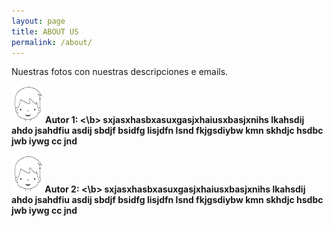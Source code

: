 ```yaml
---
layout: page
title: ABOUT US
permalink: /about/
---
```


Nuestras fotos con nuestras descripciones e emails.

<img src="7983-cara-de-nino.jpg" alt="Autor 1" width="50" height="60">   <b> Autor 1: <\b> sxjasxhasbxasuxgasjxhaiusxbasjxnihs lkahsdij ahdo jsahdfiu asdij sbdjf bsidfg lisjdfn lsnd fkjgsdiybw kmn skhdjc hsdbc jwb iywg cc jnd


<img src="7983-cara-de-nino.jpg" alt="Autor 2" width="50" height="60">   <b> Autor 2: <\b> sxjasxhasbxasuxgasjxhaiusxbasjxnihs lkahsdij ahdo jsahdfiu asdij sbdjf bsidfg lisjdfn lsnd fkjgsdiybw kmn skhdjc hsdbc jwb iywg cc jnd
